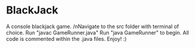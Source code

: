 # BlackJack
A console blackjack game.
/nNavigate to the src folder with terminal of choice. 
Run "javac GameRunner.java"
Run "java GameRunner" to begin.
All code is commented within the .java files.
Enjoy! :)
